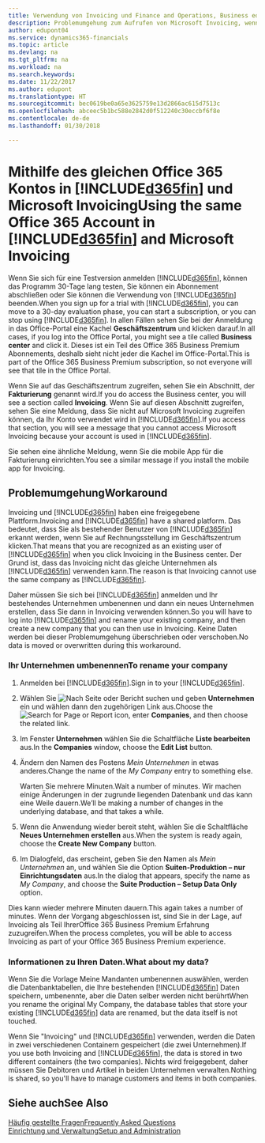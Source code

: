 ```yaml
---
title: Verwendung von Invoicing und Finance and Operations, Business edition | Microsoft Docs
description: Problemumgehung zum Aufrufen von Microsoft Invoicing, wenn Sie sich bei Dynamics 365 for Finance and Operations, Business editione angemeldet haben.
author: edupont04
ms.service: dynamics365-financials
ms.topic: article
ms.devlang: na
ms.tgt_pltfrm: na
ms.workload: na
ms.search.keywords: 
ms.date: 11/22/2017
ms.author: edupont
ms.translationtype: HT
ms.sourcegitcommit: bec0619be0a65e3625759e13d2866ac615d7513c
ms.openlocfilehash: abceec5b1bc588e2842d0f512240c30eccbf6f8e
ms.contentlocale: de-de
ms.lasthandoff: 01/30/2018

---
```

# <a name="using-the-same-office-365-account-in-included365finincludesd365finlongmdmd-and-microsoft-invoicing"></a><span data-ttu-id="55bf7-103">Mithilfe des gleichen Office 365 Kontos in [!INCLUDE[d365fin](includes/d365fin_long_md.md)] und Microsoft Invoicing</span><span class="sxs-lookup"><span data-stu-id="55bf7-103">Using the same Office 365 Account in [!INCLUDE[d365fin](includes/d365fin_long_md.md)] and Microsoft Invoicing</span></span>
<span data-ttu-id="55bf7-104">Wenn Sie sich für eine Testversion anmelden [!INCLUDE[d365fin](includes/d365fin_md.md)], können das Programm 30-Tage lang testen, Sie können ein Abonnement abschließen oder Sie können die Verwendung von [!INCLUDE[d365fin](includes/d365fin_md.md)] beenden.</span><span class="sxs-lookup"><span data-stu-id="55bf7-104">When you sign up for a trial with [!INCLUDE[d365fin](includes/d365fin_md.md)], you can move to a 30-day evaluation phase, you can start a subscription, or you can stop using [!INCLUDE[d365fin](includes/d365fin_md.md)].</span></span> <span data-ttu-id="55bf7-105">In allen Fällen sehen Sie bei der Anmeldung in das Office-Portal eine Kachel **Geschäftszentrum** und klicken darauf.</span><span class="sxs-lookup"><span data-stu-id="55bf7-105">In all cases, if you log into the Office Portal, you might see a tile called **Business center** and click it.</span></span> <span data-ttu-id="55bf7-106">Dieses ist ein Teil des Office 365 Business Premium Abonnements, deshalb sieht nicht jeder die Kachel im Office-Portal.</span><span class="sxs-lookup"><span data-stu-id="55bf7-106">This is part of the Office 365 Business Premium subscription, so not everyone will see that tile in the Office Portal.</span></span>  

<span data-ttu-id="55bf7-107">Wenn Sie auf das Geschäftszentrum zugreifen, sehen Sie ein Abschnitt, der **Fakturierung** genannt wird.</span><span class="sxs-lookup"><span data-stu-id="55bf7-107">If you do access the Business center, you will see a section called **Invoicing**.</span></span> <span data-ttu-id="55bf7-108">Wenn Sie auf diesen Abschnitt zugreifen, sehen Sie eine Meldung, dass Sie nicht auf Microsoft Invoicing zugreifen können, da Ihr Konto verwendet wird in [!INCLUDE[d365fin](includes/d365fin_md.md)].</span><span class="sxs-lookup"><span data-stu-id="55bf7-108">If you access that section, you will see a message that you cannot access Microsoft Invoicing because your account is used in [!INCLUDE[d365fin](includes/d365fin_md.md)].</span></span>  

<span data-ttu-id="55bf7-109">Sie sehen eine ähnliche Meldung, wenn Sie die mobile App für die Fakturierung einrichten.</span><span class="sxs-lookup"><span data-stu-id="55bf7-109">You see a similar message if you install the mobile app for Invoicing.</span></span>  

## <a name="workaround"></a><span data-ttu-id="55bf7-110">Problemumgehung</span><span class="sxs-lookup"><span data-stu-id="55bf7-110">Workaround</span></span>
<span data-ttu-id="55bf7-111">Invoicing und [!INCLUDE[d365fin](includes/d365fin_md.md)] haben eine freigegebene Plattform.</span><span class="sxs-lookup"><span data-stu-id="55bf7-111">Invoicing and [!INCLUDE[d365fin](includes/d365fin_md.md)] have a shared platform.</span></span> <span data-ttu-id="55bf7-112">Das bedeutet, dass Sie als bestehender Benutzer von [!INCLUDE[d365fin](includes/d365fin_md.md)] erkannt werden, wenn Sie auf Rechnungsstellung im Geschäftszentrum klicken.</span><span class="sxs-lookup"><span data-stu-id="55bf7-112">That means that you are recognized as an existing user of [!INCLUDE[d365fin](includes/d365fin_md.md)] when you click Invoicing in the Business center.</span></span> <span data-ttu-id="55bf7-113">Der Grund ist, dass das Invoicing nicht das gleiche Unternehmen als [!INCLUDE[d365fin](includes/d365fin_md.md)] verwenden kann.</span><span class="sxs-lookup"><span data-stu-id="55bf7-113">The reason is that Invoicing cannot use the same company as [!INCLUDE[d365fin](includes/d365fin_md.md)].</span></span>  

<span data-ttu-id="55bf7-114">Daher müssen Sie sich bei [!INCLUDE[d365fin](includes/d365fin_md.md)] anmelden und Ihr bestehendes Unternehmen umbenennen und dann ein neues Unternehmen erstellen, dass Sie dann in Invoicing verwenden können.</span><span class="sxs-lookup"><span data-stu-id="55bf7-114">So you will have to log into [!INCLUDE[d365fin](includes/d365fin_md.md)] and rename your existing company, and then create a new company that you can then use in Invoicing.</span></span> <span data-ttu-id="55bf7-115">Keine Daten werden bei dieser Problemumgehung überschrieben oder verschoben.</span><span class="sxs-lookup"><span data-stu-id="55bf7-115">No data is moved or overwritten during this workaround.</span></span>

### <a name="to-rename-your-company"></a><span data-ttu-id="55bf7-116">Ihr Unternehmen umbenennen</span><span class="sxs-lookup"><span data-stu-id="55bf7-116">To rename your company</span></span>
1.  <span data-ttu-id="55bf7-117">Anmelden bei [!INCLUDE[d365fin](includes/d365fin_md.md)].</span><span class="sxs-lookup"><span data-stu-id="55bf7-117">Sign in to your [!INCLUDE[d365fin](includes/d365fin_md.md)].</span></span>  
2.  <span data-ttu-id="55bf7-118">Wählen Sie ![Nach Seite oder Bericht suchen](media/ui-search/search_small.png "Nach Seiten- oder Berichtsymbol suchen") und geben **Unternehmen** ein und wählen dann den zugehörigen Link aus.</span><span class="sxs-lookup"><span data-stu-id="55bf7-118">Choose the ![Search for Page or Report](media/ui-search/search_small.png "Search for Page or Report icon") icon, enter **Companies**, and then choose the related link.</span></span>  
3.  <span data-ttu-id="55bf7-119">Im Fenster **Unternehmen** wählen Sie die Schaltfläche **Liste bearbeiten** aus.</span><span class="sxs-lookup"><span data-stu-id="55bf7-119">In the **Companies** window, choose the **Edit List** button.</span></span>  
4.  <span data-ttu-id="55bf7-120">Ändern den Namen des Postens *Mein Unternehmen* in etwas anderes.</span><span class="sxs-lookup"><span data-stu-id="55bf7-120">Change the name of the *My Company* entry to something else.</span></span>  

    <span data-ttu-id="55bf7-121">Warten Sie mehrere Minuten.</span><span class="sxs-lookup"><span data-stu-id="55bf7-121">Wait a number of minutes.</span></span> <span data-ttu-id="55bf7-122">Wir machen einige Änderungen in der zugrunde liegenden Datenbank und das kann eine Weile dauern.</span><span class="sxs-lookup"><span data-stu-id="55bf7-122">We’ll be making a number of changes in the underlying database, and that takes a while.</span></span>
5.  <span data-ttu-id="55bf7-123">Wenn die Anwendung wieder bereit steht, wählen Sie die Schaltfläche **Neues Unternehmen erstellen** aus.</span><span class="sxs-lookup"><span data-stu-id="55bf7-123">When the system is ready again, choose the **Create New Company** button.</span></span>  
6.  <span data-ttu-id="55bf7-124">Im Dialogfeld, das erscheint, geben Sie den Namen als *Mein Unternehmen* an, und wählen Sie die Option **Suiten-Produktion – nur Einrichtungsdaten** aus.</span><span class="sxs-lookup"><span data-stu-id="55bf7-124">In the dialog that appears, specify the name as *My Company*, and choose the **Suite Production – Setup Data Only** option.</span></span>  

<span data-ttu-id="55bf7-125">Dies kann wieder mehrere Minuten dauern.</span><span class="sxs-lookup"><span data-stu-id="55bf7-125">This again takes a number of minutes.</span></span> <span data-ttu-id="55bf7-126">Wenn der Vorgang abgeschlossen ist, sind Sie in der Lage, auf Invoicing als Teil IhrerOffice 365 Business Premium Erfahrung zuzugreifen.</span><span class="sxs-lookup"><span data-stu-id="55bf7-126">When the process completes, you will be able to access Invoicing as part of your Office 365 Business Premium experience.</span></span>  

### <a name="what-about-my-data"></a><span data-ttu-id="55bf7-127">Informationen zu Ihren Daten.</span><span class="sxs-lookup"><span data-stu-id="55bf7-127">What about my data?</span></span>
<span data-ttu-id="55bf7-128">Wenn Sie die Vorlage Meine Mandanten umbenennen auswählen, werden die Datenbanktabellen, die Ihre bestehenden [!INCLUDE[d365fin](includes/d365fin_md.md)] Daten speichern, umbenennte, aber die Daten selber werden nicht berührt</span><span class="sxs-lookup"><span data-stu-id="55bf7-128">When you rename the original My Company, the database tables that store your existing [!INCLUDE[d365fin](includes/d365fin_md.md)] data are renamed, but the data itself is not touched.</span></span>  

<span data-ttu-id="55bf7-129">Wenn Sie "Invoicing" und [!INCLUDE[d365fin](includes/d365fin_md.md)] verwenden, werden die Daten in zwei verschiedenen Containern gespeichert (die zwei Unternehmen).</span><span class="sxs-lookup"><span data-stu-id="55bf7-129">If you use both Invoicing and [!INCLUDE[d365fin](includes/d365fin_md.md)], the data is stored in two different containers (the two companies).</span></span> <span data-ttu-id="55bf7-130">Nichts wird freigegebent, daher müssen Sie Debitoren und Artikel in beiden Unternehmen verwalten.</span><span class="sxs-lookup"><span data-stu-id="55bf7-130">Nothing is shared, so you'll have to manage customers and items in both companies.</span></span>  

## <a name="see-also"></a><span data-ttu-id="55bf7-131">Siehe auch</span><span class="sxs-lookup"><span data-stu-id="55bf7-131">See Also</span></span>
[<span data-ttu-id="55bf7-132">Häufig gestellte Fragen</span><span class="sxs-lookup"><span data-stu-id="55bf7-132">Frequently Asked Questions</span></span>](across-faq.md)  
[<span data-ttu-id="55bf7-133">Einrichtung und Verwaltung</span><span class="sxs-lookup"><span data-stu-id="55bf7-133">Setup and Administration</span></span>](admin-setup-and-administration.md)  

